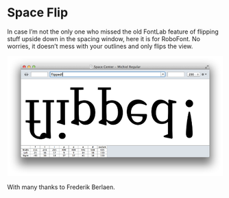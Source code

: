 Space Flip
==========

In case I’m not the only one who missed the old FontLab feature of flipping stuff upside down in the spacing window, here it is for RoboFont.
No worries, it doesn’t mess with your outlines and only flips the view.

![Space Flip screenshot](/screenshot.png)

With many thanks to Frederik Berlaen.
